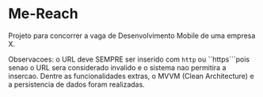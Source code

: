 # Me-Reach
Projeto para concorrer a vaga de Desenvolvimento Mobile de uma empresa X.

Observacoes: o URL deve SEMPRE ser inserido com ``http`` ou ``https```pois senao o URL sera considerado invalido e o sistema nao permitira a insercao.
Dentre as funcionalidades extras, o MVVM (Clean Architecture) e a persistencia de dados foram realizadas.
